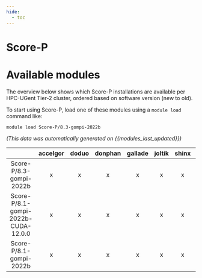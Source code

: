 ```yaml
---
hide:
  - toc
---
```


Score-P
=======

# Available modules


The overview below shows which Score-P installations are available per HPC-UGent Tier-2 cluster, ordered based on software version (new to old).

To start using Score-P, load one of these modules using a `module load` command like:

```shell
module load Score-P/8.3-gompi-2022b
```

*(This data was automatically generated on {{modules_last_updated}})*  

| |accelgor|doduo|donphan|gallade|joltik|shinx|skitty|
| :---: | :---: | :---: | :---: | :---: | :---: | :---: | :---: |
|Score-P/8.3-gompi-2022b|x|x|x|x|x|x|x|
|Score-P/8.1-gompi-2022b-CUDA-12.0.0|x|x|x|x|x|x|x|
|Score-P/8.1-gompi-2022b|x|x|x|x|x|x|x|
